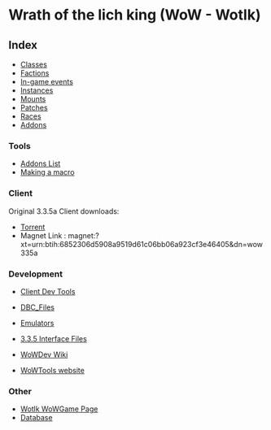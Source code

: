 # Wrath of the lich king (WoW - Wotlk)

## Index

*   [Classes](wotlk-classes.md)
*   [Factions](wotlk-factions.md)
*   [In-game events](wotlk-in-game-events.md)
*   [Instances](wotlk-instances.md)
*   [Mounts](wotlk-mounts.md)
*   [Patches](wotlk-patches.md)
*   [Races](wotlk-races.md)
*   [Addons](wotlk-addons.md)

### Tools

*   [Addons List](wotlk-addons-list.md)
*   [Making a macro](making-a-macro.md)

### Client

Original 3.3.5a Client downloads: 
* [Torrent](https://github.com/wowgaming/client-data/releases/download/v0/clean-game-client.torrent)
* Magnet Link : magnet:?xt=urn:btih:6852306d5908a9519d61c06bb06a923cf3e46405&dn=wow335a 

### Development

*   [Client Dev Tools](client-dev-tools.md)
*   [DBC_Files](wotlk-dbc-files.md)
*   [Emulators](emulators-list.md)
*   [3.3.5 Interface Files](https://github.com/wowgaming/3.3.5-interface-files)

*   [WoWDev Wiki](https://wowdev.wiki)
*   [WoWTools website](https://wow.tools/)

### Other

*   [Wotlk WoWGame Page](https://wowgaming.github.io/)
*   [Database](https://wowgaming.altervista.org/aowow/)
